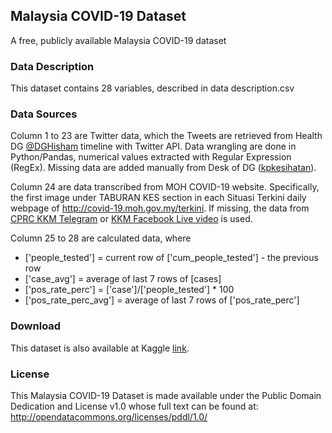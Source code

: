 ## Malaysia COVID-19 Dataset
A free, publicly available Malaysia COVID-19 dataset


### Data Description
This dataset contains 28 variables, described in data description.csv

### Data Sources
Column 1 to 23 are Twitter data, which the Tweets are retrieved from Health DG [@DGHisham](https://twitter.com/DGHisham) timeline with Twitter API. Data wrangling are done in Python/Pandas, numerical values extracted with Regular Expression (RegEx). Missing data are added manually from Desk of DG ([kpkesihatan](https://kpkesihatan.com/)).

Column 24 are data transcribed from MOH COVID-19 website. Specifically, the first image under TABURAN KES section in each Situasi Terkini daily webpage of http://covid-19.moh.gov.my/terkini. If missing, the data from [CPRC KKM Telegram](https://t.me/s/cprckkm) or [KKM Facebook Live video](https://www.facebook.com/pg/kementeriankesihatanmalaysia/videos/) is used.

Column 25 to 28 are calculated data, where 
* ['people_tested'] = current row of ['cum_people_tested'] - the previous row
* ['case_avg'] = average of last 7 rows of [cases]
* ['pos_rate_perc'] = ['case']/['people_tested'] * 100
* ['pos_rate_perc_avg'] = average of last 7 rows of ['pos_rate_perc']

### Download
This dataset is also available at Kaggle [link](https://www.kaggle.com/yeanzc/malaysia-covid19-dataset).

### License
This Malaysia COVID-19 Dataset is made available under the Public Domain Dedication and License v1.0 whose full text can be found at: http://opendatacommons.org/licenses/pddl/1.0/

